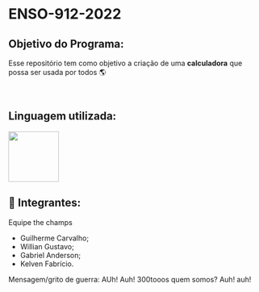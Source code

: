 # ENSO-912-2022

## Objetivo do Programa:
Esse repositório tem como objetivo a criação de uma **calculadora** que possa ser usada por todos 🌎

<br>

## Linguagem utilizada:
<img src= "https://marcas-logos.net/wp-content/uploads/2020/11/Java-logo.png" height = 100>

<br>

## 🧑 Integrantes:

 Equipe the champs

- Guilherme Carvalho;
- Willian Gustavo;
- Gabriel Anderson;
- Kelven Fabrício.

Mensagem/grito de guerra: AUh! Auh! 300tooos quem somos? Auh! auh!
